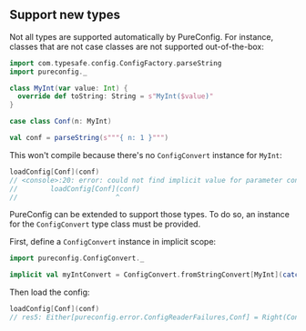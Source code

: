 ## Support new types

Not all types are supported automatically by PureConfig. For instance, classes
that are not case classes are not supported out-of-the-box:

```scala
import com.typesafe.config.ConfigFactory.parseString
import pureconfig._

class MyInt(var value: Int) {
  override def toString: String = s"MyInt($value)"
}

case class Conf(n: MyInt)

val conf = parseString(s"""{ n: 1 }""")
```

This won't compile because there's no `ConfigConvert` instance for `MyInt`:
```scala
loadConfig[Conf](conf)
// <console>:20: error: could not find implicit value for parameter conv: pureconfig.ConfigConvert[Conf]
//        loadConfig[Conf](conf)
//                        ^
```

PureConfig can be extended to support those types. To do so, an instance for the
`ConfigConvert` type class must be provided.

First, define a `ConfigConvert` instance in implicit scope:

```scala
import pureconfig.ConfigConvert._

implicit val myIntConvert = ConfigConvert.fromStringConvert[MyInt](catchReadError(s => new MyInt(s.toInt)), n => n.value.toString)
```

Then load the config:
```scala
loadConfig[Conf](conf)
// res5: Either[pureconfig.error.ConfigReaderFailures,Conf] = Right(Conf(MyInt(1)))
```
